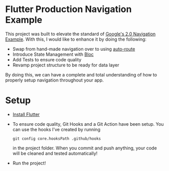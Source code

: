 # Flutter Production Navigation Example

This project was built to elevate the standard of [Google's 2.0 Navigation Example](https://medium.com/flutter/learning-flutters-new-navigation-and-routing-system-7c9068155ade). With this, I would like to enhance it by doing the following:

 - Swap from hand-made navigation over to using [auto-route](https://pub.dev/packages/auto_route)
 - Introduce State Management with [Bloc](https://pub.dev/packages/bloc)
 - Add Tests to ensure code quality
 - Revamp project structure to be ready for data layer

By doing this, we can have a complete and total understanding of how to properly setup navigation throughout your app.


# Setup
- [Install Flutter](https://flutter.dev/docs/get-started/install)
- To ensure code quality, Git Hooks and a Git Action have been setup. You can use the hooks I've created by running 

  `git config core.hooksPath .github/hooks` 

  in the project folder. When you commit and push anything, your code will be cleaned and tested automatically!
- Run the project!


